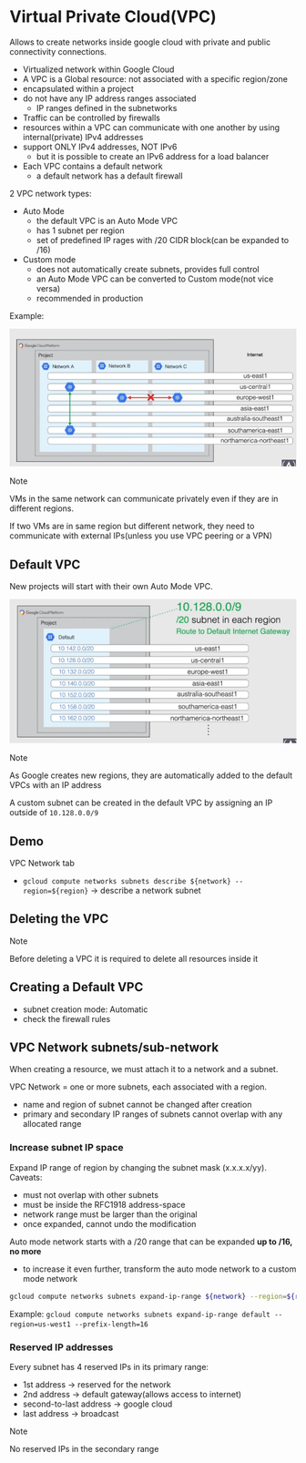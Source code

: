# Virtual Private Cloud(VPC)

Allows to create networks inside google cloud with private and public connectivity connections.

- Virtualized network within Google Cloud
- A VPC is a Global resource: not associated with a specific region/zone
- encapsulated within a project
- do not have any IP address ranges associated
  - IP ranges defined in the subnetworks
- Traffic can be controlled by firewalls
- resources within a VPC can communicate with one another by using internal(private) IPv4 addresses
- support ONLY IPv4 addresses, NOT IPv6
  - but it is possible to create an IPv6 address for a load balancer
- Each VPC contains a default network 
  - a default network has a default firewall

2 VPC network types:
- Auto Mode
  - the default VPC is an Auto Mode VPC
  - has 1 subnet per region
  - set of predefined IP rages with /20 CIDR block(can be expanded to /16)
- Custom mode
  - does not automatically create subnets, provides full control
  - an Auto Mode VPC can be converted to Custom mode(not vice versa)
  - recommended in production

Example:

![VPC example](ch5.1-virtual-private-cloud.vpc-example.png)


> [!NOTE]
> VMs in the same network can communicate privately even if they are in different regions.
> 
> If two VMs are in same region but different network, they need to communicate with external IPs(unless you use VPC peering or a VPN)

## Default VPC

New projects will start with their own Auto Mode VPC.

![default vpc](ch5.1-virtual-private-cloud.default-vpc.png)

> [!NOTE]
> As Google creates new regions, they are automatically added to the default VPCs with an IP address

A custom subnet can be created in the default VPC by assigning an IP outside of `10.128.0.0/9`

## Demo

VPC Network tab

- `gcloud compute networks subnets describe ${network} --region=${region}` -> describe a network subnet


## Deleting the VPC

> [!NOTE]
> Before deleting a VPC it is required to delete all resources inside it

## Creating a Default VPC

- subnet creation mode: Automatic
- check the firewall rules

## VPC Network subnets/sub-network

When creating a resource, we must attach it to a network and a subnet.

VPC Network = one or more subnets, each associated with a region.

- name and region of subnet cannot be changed after creation
- primary and secondary IP ranges of subnets cannot overlap with any allocated range

### Increase subnet IP space

Expand IP range of region by changing the subnet mask (x.x.x.x/yy). Caveats:

- must not overlap with other subnets
- must be inside the RFC1918 address-space
- network range must be larger than the original
- once expanded, cannot undo the modification

Auto mode network starts with a /20 range that can be expanded **up to /16, no more**

- to increase it even further, transform the auto mode network to a custom mode network

```sh
gcloud compute networks subnets expand-ip-range ${network} --region=${region} --prefix-length=${len}
```

Example: `gcloud compute networks subnets expand-ip-range default --region=us-west1 --prefix-length=16`

### Reserved IP addresses

Every subnet has 4 reserved IPs in its primary range:

- 1st address -> reserved for the network
- 2nd address -> default gateway(allows access to internet)
- second-to-last address -> google cloud
- last address -> broadcast

> [!NOTE]
> No reserved IPs in the secondary range

